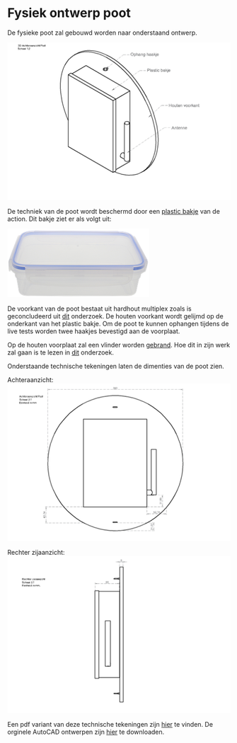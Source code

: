 # Fysiek ontwerp poot
De fysieke poot zal gebouwd worden naar onderstaand ontwerp.

![images/3d.png](images/3d.png)

De techniek van de poot wordt beschermd door een [plastic bakje](https://www.action.com/nl-nl/p/excellent-houseware-bewaartrommel/) van de action. Dit bakje ziet er als volgt uit:

![images/bakje.png](images/bakje.png)

De voorkant van de poot bestaat uit hardhout multiplex zoals is geconcludeerd uit [dit](https://github.com/HANICA-MinorMulti/nj2017-iot-dwa-BurgersZoo1/blob/master/documentatie/onderzoeken/poot-behuizing-materiaal/poot-behuizing-materiaal.md) onderzoek. De houten voorkant wordt gelijmd op de onderkant van het plastic bakje. Om de poot te kunnen ophangen tijdens de live tests worden twee haakjes bevestigd aan de voorplaat. 

Op de houten voorplaat zal een vlinder worden [gebrand](https://www.youtube.com/watch?v=B1A19DLW7PM). Hoe dit in zijn werk zal gaan is te lezen in [dit](https://github.com/HANICA-MinorMulti/nj2017-iot-dwa-BurgersZoo1/blob/master/documentatie/onderzoeken/poot-afbeelding-naar-plankje) onderzoek.

Onderstaande technische tekeningen laten de dimenties van de poot zien.

Achteraanzicht:  
![images/achter.png](images/achter.png)

Rechter zijaanzicht:  
![images/zij.png](images/zij.png)

Een pdf variant van deze technische tekeningen zijn [hier](TODOhttps://github.com/HANICA-MinorMulti/nj2017-iot-dwa-BurgersZoo1/blob/master/documentatie/onderzoeken/poot-afbeelding-naar-plankje) te vinden. De orginele AutoCAD ontwerpen zijn [hier](TODO) te downloaden.